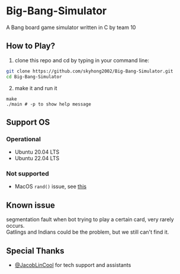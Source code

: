 # Big-Bang-Simulator
A Bang board game simulator written in C by team 10

## How to Play?

1. clone this repo and cd by typing in your command line:

```sh
git clone https://github.com/skyhong2002/Big-Bang-Simulator.git
cd Big-Bang-Simulator
```

2. make it and run it 

```
make
./main # -p to show help message
```

## Support OS

### Operational

- Ubuntu 20.04 LTS
- Ubuntu 22.04 LTS

### Not supported

- MacOS
`rand()` issue, see [this](https://stackoverflow.com/questions/64680033/rand-behaves-differently-between-macos-and-linux)

## Known issue

segmentation fault when bot trying to play a certain card, very rarely occurs.  
Gatlings and Indians could be the problem, but we still can't find it.

## Special Thanks

- [@JacobLinCool](https://github.com/JacobLinCool) for tech support and assistants
